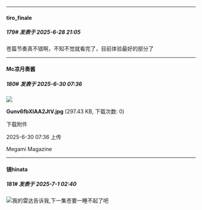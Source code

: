 ﻿
*****

####  tiro_finale  
##### 179#       发表于 2025-6-28 21:05

苍篇节奏真不错啊，不知不觉就看完了，目前体验最好的部分了


*****

####  Mc凉月奏酱  
##### 180#       发表于 2025-6-30 07:36

<img src="https://img.stage1st.com/forum/202506/30/073626zptiq9q2h9tyfjg1.jpg" referrerpolicy="no-referrer">

<strong>Gunv6fbXIAA2JtV.jpg</strong> (297.43 KB, 下载次数: 0)

下载附件

2025-6-30 07:36 上传

Megami Magazine


*****

####  镜hinata  
##### 181#       发表于 2025-7-1 02:40

<img src="https://static.stage1st.com/image/smiley/face2017/067.png" referrerpolicy="no-referrer">我的雷达告诉我,下一集苍要一睡不起了吧

